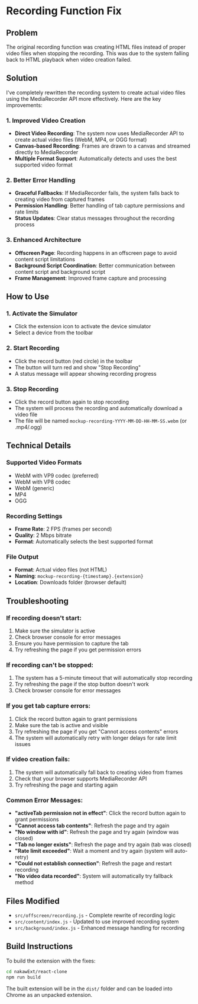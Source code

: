 # Recording Function Fix

## Problem
The original recording function was creating HTML files instead of proper video files when stopping the recording. This was due to the system falling back to HTML playback when video creation failed.

## Solution
I've completely rewritten the recording system to create actual video files using the MediaRecorder API more effectively. Here are the key improvements:

### 1. Improved Video Creation
- **Direct Video Recording**: The system now uses MediaRecorder API to create actual video files (WebM, MP4, or OGG format)
- **Canvas-based Recording**: Frames are drawn to a canvas and streamed directly to MediaRecorder
- **Multiple Format Support**: Automatically detects and uses the best supported video format

### 2. Better Error Handling
- **Graceful Fallbacks**: If MediaRecorder fails, the system falls back to creating video from captured frames
- **Permission Handling**: Better handling of tab capture permissions and rate limits
- **Status Updates**: Clear status messages throughout the recording process

### 3. Enhanced Architecture
- **Offscreen Page**: Recording happens in an offscreen page to avoid content script limitations
- **Background Script Coordination**: Better communication between content script and background script
- **Frame Management**: Improved frame capture and processing

## How to Use

### 1. Activate the Simulator
- Click the extension icon to activate the device simulator
- Select a device from the toolbar

### 2. Start Recording
- Click the record button (red circle) in the toolbar
- The button will turn red and show "Stop Recording"
- A status message will appear showing recording progress

### 3. Stop Recording
- Click the record button again to stop recording
- The system will process the recording and automatically download a video file
- The file will be named `mockup-recording-YYYY-MM-DD-HH-MM-SS.webm` (or .mp4/.ogg)

## Technical Details

### Supported Video Formats
- WebM with VP9 codec (preferred)
- WebM with VP8 codec
- WebM (generic)
- MP4
- OGG

### Recording Settings
- **Frame Rate**: 2 FPS (frames per second)
- **Quality**: 2 Mbps bitrate
- **Format**: Automatically selects the best supported format

### File Output
- **Format**: Actual video files (not HTML)
- **Naming**: `mockup-recording-{timestamp}.{extension}`
- **Location**: Downloads folder (browser default)

## Troubleshooting

### If recording doesn't start:
1. Make sure the simulator is active
2. Check browser console for error messages
3. Ensure you have permission to capture the tab
4. Try refreshing the page if you get permission errors

### If recording can't be stopped:
1. The system has a 5-minute timeout that will automatically stop recording
2. Try refreshing the page if the stop button doesn't work
3. Check browser console for error messages

### If you get tab capture errors:
1. Click the record button again to grant permissions
2. Make sure the tab is active and visible
3. Try refreshing the page if you get "Cannot access contents" errors
4. The system will automatically retry with longer delays for rate limit issues

### If video creation fails:
1. The system will automatically fall back to creating video from frames
2. Check that your browser supports MediaRecorder API
3. Try refreshing the page and starting again

### Common Error Messages:
- **"activeTab permission not in effect"**: Click the record button again to grant permissions
- **"Cannot access tab contents"**: Refresh the page and try again
- **"No window with id"**: Refresh the page and try again (window was closed)
- **"Tab no longer exists"**: Refresh the page and try again (tab was closed)
- **"Rate limit exceeded"**: Wait a moment and try again (system will auto-retry)
- **"Could not establish connection"**: Refresh the page and restart recording
- **"No video data recorded"**: System will automatically try fallback method

## Files Modified

- `src/offscreen/recording.js` - Complete rewrite of recording logic
- `src/content/index.js` - Updated to use improved recording system
- `src/background/index.js` - Enhanced message handling for recording

## Build Instructions

To build the extension with the fixes:

```bash
cd nakawExt/react-clone
npm run build
```

The built extension will be in the `dist/` folder and can be loaded into Chrome as an unpacked extension.
